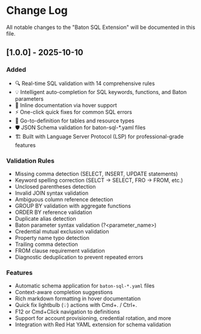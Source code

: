 # Change Log

All notable changes to the "Baton SQL Extension" will be documented in this file.

## [1.0.0] - 2025-10-10

### Added
- 🔍 Real-time SQL validation with 14 comprehensive rules
- 💡 Intelligent auto-completion for SQL keywords, functions, and Baton parameters
- 📖 Inline documentation via hover support
- ⚡ One-click quick fixes for common SQL errors
- 🎯 Go-to-definition for tables and resource types
- 🛡️ JSON Schema validation for baton-sql-*.yaml files
- 🏗️ Built with Language Server Protocol (LSP) for professional-grade features

### Validation Rules
- Missing comma detection (SELECT, INSERT, UPDATE statements)
- Keyword spelling correction (SELCT → SELECT, FRO → FROM, etc.)
- Unclosed parentheses detection
- Invalid JOIN syntax validation
- Ambiguous column reference detection
- GROUP BY validation with aggregate functions
- ORDER BY reference validation
- Duplicate alias detection
- Baton parameter syntax validation (?<parameter_name>)
- Credential mutual exclusion validation
- Property name typo detection
- Trailing comma detection
- FROM clause requirement validation
- Diagnostic deduplication to prevent repeated errors

### Features
- Automatic schema application for `baton-sql-*.yaml` files
- Context-aware completion suggestions
- Rich markdown formatting in hover documentation
- Quick fix lightbulb (💡) actions with Cmd+. / Ctrl+.
- F12 or Cmd+Click navigation to definitions
- Support for account provisioning, credential rotation, and more
- Integration with Red Hat YAML extension for schema validation
